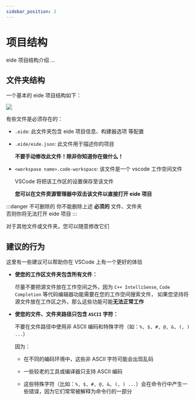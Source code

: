 ```yaml
---
sidebar_position: 2
---
```


# 项目结构

eide 项目结构介绍 ...

## 文件夹结构

一个基本的 eide 项目结构如下：

![](/docs_img/prj_folder_preview.png)

有些文件是必须存在的：

- `.eide`: 此文件夹包含 eide 项目信息、构建器选项 等配置

- `.eide/eide.json`: 此文件用于描述你的项目

  **不要手动修改此文件！除非你知道你在做什么！**

- `<workspase name>.code-workspace`: 该文件是一个 vscode 工作空间文件

  VSCode 将把该工作区的设置保存至该文件
  
  **您可以在文件资源管理器中双击该文件以直接打开 eide 项目**

:::danger 不可删除的
你不能删除上述 **必须的** 文件、文件夹<br/>
否则你将无法打开 eide 项目
:::

对于其他文件或文件夹，您可以随意修改它们

## 建议的行为

这里有一些建议可以帮助你在 VSCode 上有一个更好的体验

- **使您的工作区文件夹包含所有文件：**

  尽量不要把源文件放在工作空间之外，因为 `C++ IntelliSense`, `Code Completion` 等代码编辑器功能需要在您的工作空间搜索文件，
  如果您坚持将源文件放在工作区之外，那么这些功能可能**无法正常工作**

- **使您的文件、文件夹路径只包含 `ASCII` 字符：**

  不要在文件路径中使用非 ASCII 编码和特殊字符（如：`%, $, #, @, &, (, ) ...`）

  因为：
  
  - 在不同的编码环境中，这些非 ASCII 字符可能会出现乱码

  - 一些较老的工具或编译器只支持 ASCII 编码

  - 这些特殊字符（比如：`%, $, #, @, &, (, ) ...`）会在命令行中产生一些错误，因为它们常常被解释为命令行的一部分
